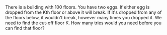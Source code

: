 There is a building with 100 floors. You have two eggs. If either egg is dropped from the Kth floor or above it will break. If it's dropped from any of the floors below, it wouldn't break, however many times you dropped it. We need to find the cut-off floor K. How many tries would you need before you can find that floor?
